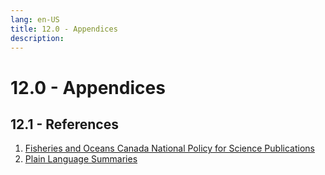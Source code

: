 ```yaml
---
lang: en-US
title: 12.0 - Appendices
description:
---
```

# 12.0 - Appendices

## 12.1 - References
1. [Fisheries and Oceans Canada National Policy for Science
Publications](https://www.dfo-mpo.gc.ca/about-notre-sujet/publications/science/policy-politique/index-eng.html)
2. [Plain Language
Summaries](https://www.canada.ca/en/privy-council/services/communications-community-office/communications-101-boot-camp-canadian-public-servants/plain-language-accessibility-inclusive-communications.html)